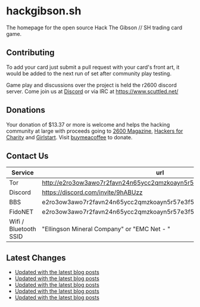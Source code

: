 # hackgibson.sh
The homepage for the open source Hack The Gibson // SH trading card game.


## Contributing

To add your card just submit a pull request with your card's front art, it would be added to the next run of set after community play testing.

Game play and discussions over the project is held the r2600 discord server. Come join us at [Discord](https://discord.com/invite/9hABUzz) or via IRC at https://www.scuttled.net/


## Donations

Your donation of $13.37 or more is welcome and helps the hacking community at large with proceeds going to [2600 Magazine](https://2600.com/), [Hackers for Charity](https://hackersforcharity.org) and [Girlstart](https://girlstart.org).  Visit [buymeacoffee](https://www.buymeacoffee.com/hackgibson.sh) to donate.


## Contact Us

Service | url
-|-
Tor | http://e2ro3ow3awo7r2favn24n65ycc2qmzkoayn5r57e3f56nvjwdcgg32ad.onion
Discord | https://discord.com/invite/9hABUzz
BBS | e2ro3ow3awo7r2favn24n65ycc2qmzkoayn5r57e3f56nvjwdcgg32ad.onion:23
FidoNET | e2ro3ow3awo7r2favn24n65ycc2qmzkoayn5r57e3f56nvjwdcgg32ad.onion:24554
Wifi / Bluetooth SSID | "Ellingson Mineral Company" or "EMC Net - <fidonet address>"

## Latest Changes
<!-- BLOG-POST-LIST:START -->
- [Updated with the latest blog posts](https://github.com/DFW2600/hackgibson.sh/commit/54604b0ac85c9a385a115df90c8efae5f4901871)
- [Updated with the latest blog posts](https://github.com/DFW2600/hackgibson.sh/commit/339c48984986f3fbf437223783e286ea2754208a)
- [Updated with the latest blog posts](https://github.com/DFW2600/hackgibson.sh/commit/7fc0a087b87c1019b2e0557cbfc6219b2ce645b6)
- [Updated with the latest blog posts](https://github.com/DFW2600/hackgibson.sh/commit/7e19660f448f9e50cb33b0eaab76530e2a4cd481)
- [Updated with the latest blog posts](https://github.com/DFW2600/hackgibson.sh/commit/87192810c22f2ec5752c0c6b6e8aa59d28df0d75)
<!-- BLOG-POST-LIST:END -->
